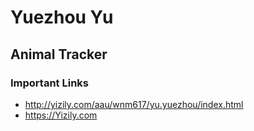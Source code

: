 # Yuezhou Yu

## Animal Tracker

### Important Links

- http://yizily.com/aau/wnm617/yu.yuezhou/index.html
- https://Yizily.com
